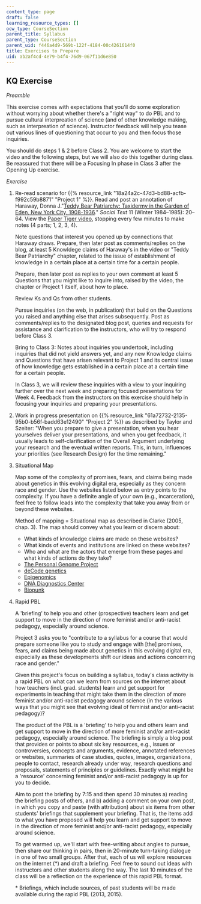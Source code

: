 ```yaml
---
content_type: page
draft: false
learning_resource_types: []
ocw_type: CourseSection
parent_title: Syllabus
parent_type: CourseSection
parent_uid: f446a4d9-569b-122f-4184-00c4261614f0
title: Exercises to Prepare
uid: ab2af4cd-4e79-b4f4-76d9-067f11d6e850
---
```

## KQ Exercise

*Preamble*

This exercise comes with expectations that you'll do some exploration without worrying about whether there's a "right way" to do PBL and to pursue cultural interpreation of science (and of other knowledge making, such as interpreation of science). Instructor feedback will help you tease out various lines of questioning that occur to you and then focus those inquiries. 

You should do steps 1 & 2 before Class 2. You are welcome to start the video and the following steps, but we will also do this together during class. Be reassured that there will be a Focusing In phase in Class 3 after the Opening Up exercise.

*Exercise*

1. Re-read scenario for {{% resource_link "18a24a2c-47d3-bd88-acfb-f992c59b8871" "Project 1" %}}. Read and post an annotation of Haraway, Donna J."[Teddy Bear Patriarchy: Taxidermy in the Garden of Eden, New York City, 1908-1936](https://www.jstor.org/stable/466593?seq=1#page_scan_tab_contents)." *Social Text* 11 (Winter 1984–1985): 20–64. View the [Paper Tiger video](https://www.cctv.org/watch-tv/programs/donna-haraway-reads-national-geographic-primates-ted-koppels-long-march-viewed-dan), stopping every few minutes to make notes (4 parts; 1, 2, 3, 4).   
      
    Note questions that interest you opened up by connections that Haraway draws. Prepare, then later post as comments/replies on the blog, at least 5 Knowldege claims of Haraway's in the video or "Teddy Bear Patriarchy" chapter, related to the issue of establishment of knowledge in a certain place at a certain time for a certain people.   
      
    Prepare, then later post as replies to your own comment at least 5 Questions that you might like to inquire into, raised by the video, the chapter or Project 1 itself, about how to place.   
      
    Review Ks and Qs from other students.   
      
    Pursue inquiries (on the web, in publication) that build on the Questions you raised and anything else that arises subsequently. Post as comments/replies to the designated blog post, queries and requests for assistance and clarification to the instructors, who will try to respond before Class 3.   
      
    Bring to Class 3: Notes about inquiries you undertook, including inquiries that did not yield answers yet, and any new Knowledge claims and Questions that have arisen relevant to Project 1 and its central issue of how knowledge gets established in a certain place at a certain time for a certain people.   
      
    In Class 3, we will review these inquiries with a view to your inquiring further over the next week and preparing focused presentations for Week 4. Feedback from the instructors on this exercise should help in focusing your inquiries and preparing your presentations.
2. Work in progress presentation on {{% resource_link "61a72732-2135-95b0-b56f-badd63e12490" "Project 2" %}} as described by Taylor and Szeiter: "When you prepare to give a presentation, when you hear yourselves deliver your presentations, and when you get feedback, it usually leads to self-clarification of the Overall Argument underlying your research and the eventual written reports. This, in turn, influences your priorities (see Research Design) for the time remaining."
3. Situational Map   
      
    Map some of the complexity of promises, fears, and claims being made about genetics in this evolving digital era, especially as they concern race and gender. Use the websites listed below as entry points to the complexity. If you have a definite angle of your own (e.g., incarceration), feel free to follow leads into the complexity that take you away from or beyond these websites.   
      
    Method of mapping = Situational map as described in Clarke (2005, chap. 3). The map should convey what you learn or discern about:   
      
    - What kinds of knowledge claims are made on these websites?
    - What kinds of events and institutions are linked on these websites?
    - Who and what are the actors that emerge from these pages and what kinds of actions do they take?
    - [The Personal Genome Project](http://www.personalgenomes.org/us)
    - [deCode genetics](https://www.decode.com/)
    - [Epigenomics](https://commonfund.nih.gov/epigenomics/)
    - [DNA Diagnostics Center](https://dnacenter.com/)
    - [Biopunk](https://en.wikipedia.org/wiki/Biopunk)
4. Rapid PBL   
      
    A 'briefing' to help you and other (prospective) teachers learn and get support to move in the direction of more feminist and/or anti-racist pedagogy, especially around science.   
      
    Project 3 asks you to "contribute to a syllabus for a course that would prepare someone like you to study and engage with \[the\] promises, fears, and claims being made about genetics in this evolving digital era, especially as these developments shift our ideas and actions concerning race and gender."   
      
    Given this project's focus on building a syllabus, today's class activity is a rapid PBL on what can we learn from sources on the internet about how teachers (incl. grad. students) learn and get support for experiments in teaching that might take them in the direction of more feminist and/or anti-racist pedagogy around science (in the various ways that you might see that evolving ideal of feminist and/or anti-racist pedagogy)?   
      
    The product of the PBL is a 'briefing' to help you and others learn and get support to move in the direction of more feminist and/or anti-racist pedagogy, especially around science. The briefing is simply a blog post that provides or points to about six key resources, e.g., issues or controversies, concepts and arguments, evidence, annotated references or websites, summaries of case studies, quotes, images, organizations, people to contact, research already under way, research questions and proposals, statements of principles or guidelines. Exactly what might be a 'resource' concerning feminist and/or anti-racist pedagogy is up for you to decide.   
      
    Aim to post the briefing by 7:15 and then spend 30 minutes a) reading the briefing posts of others, and b) adding a comment on your own post, in which you copy and paste (with attribution) about six items from other students' briefings that supplement your briefing. That is, the items add to what you have proposed will help you learn and get support to move in the direction of more feminist and/or anti-racist pedagogy, especially around science.   
      
    To get warmed up, we'll start with free-writing about angles to pursue, then share our thinking in pairs, then in 20-minute turn-taking dialogue in one of two small groups. After that, each of us will explore resources on the internet (\*) and draft a briefing. Feel free to sound out ideas with instructors and other students along the way. The last 10 minutes of the class will be a reflection on the experience of this rapid PBL format.   
      
    \* Briefings, which include sources, of past students will be made available during the rapid PBL (2013, 2015).